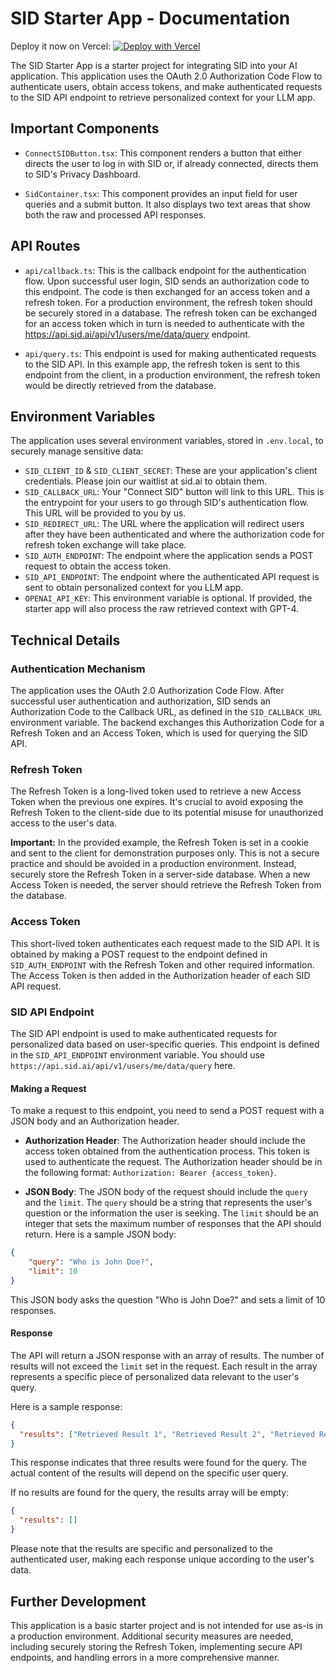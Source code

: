 # SID Starter App - Documentation

Deploy it now on Vercel: [![Deploy with Vercel](https://vercel.com/button)](https://vercel.com/new/clone?repository-url=https%3A%2F%2Fgithub.com%2Fsidhq%2FSID%2Ftree%2Fmain%2Fexamples%2Fsid-starter&env=SID_CALLBACK_URL,SID_CLIENT_ID,SID_CLIENT_SECRET,SID_REDIRECT_URL,SID_AUTH_ENDPOINT,SID_API_ENDPOINT,OPENAI_API_KEY&envDescription=We%20walk%20you%20through%20integrating%20SID%20in%20your%20LLM%20app%2C%20apply%20on%20our%20waitlist%20here%3A%20https%3A%2F%2Fjoin.sid.ai%2F&envLink=https%3A%2F%2Fgithub.com%2Fsidhq%2FSID%2Fblob%2Fmain%2Fexamples%2Fsid-starter%2FREADME.md&project-name=sid-starter&repository-name=sid-starter&demo-title=SID%20Starter%20App&demo-description=A%20simple%20app%20to%20showcase%20how%20SID%20works.&demo-url=https%3A%2F%2Fsid-starter.demo.sid.ai%2F)

The SID Starter App is a starter project for integrating SID into your AI application. This application uses the OAuth 2.0 Authorization Code Flow to authenticate users, obtain access tokens, and make authenticated requests to the SID API endpoint to retrieve personalized context for your LLM app.

## Important Components

- `ConnectSIDButton.tsx`: This component renders a button that either directs the user to log in with SID or, if already connected, directs them to SID's Privacy Dashboard.

- `SidContainer.tsx`: This component provides an input field for user queries and a submit button. It also displays two text areas that show both the raw and processed API responses.

## API Routes

- `api/callback.ts`: This is the callback endpoint for the authentication flow. Upon successful user login, SID sends an authorization code to this endpoint. The code is then exchanged for an access token and a refresh token. For a production environment, the refresh token should be securely stored in a database. The refresh token can be exchanged for an access token which in turn is needed to authenticate with the https://api.sid.ai/api/v1/users/me/data/query endpoint.

- `api/query.ts`: This endpoint is used for making authenticated requests to the SID API. In this example app, the refresh token is sent to this endpoint from the client, in a production environment, the refresh token would be directly retrieved from the database.

## Environment Variables

The application uses several environment variables, stored in `.env.local`, to securely manage sensitive data:

- `SID_CLIENT_ID` & `SID_CLIENT_SECRET`: These are your application's client credentials. Please join our waitlist at sid.ai to obtain them.
- `SID_CALLBACK_URL`: Your "Connect SID" button will link to this URL. This is the entrypoint for your users to go through SID's authentication flow. This URL will be provided to you by us.
- `SID_REDIRECT_URL`: The URL where the application will redirect users after they have been authenticated and where the authorization code for refresh token exchange will take place. 
- `SID_AUTH_ENDPOINT`: The endpoint where the application sends a POST request to obtain the access token.
- `SID_API_ENDPOINT`: The endpoint where the authenticated API request is sent to obtain personalized context for you LLM app.
- `OPENAI_API_KEY`: This environment variable is optional. If provided, the starter app will also process the raw retrieved context with GPT-4.

## Technical Details

### Authentication Mechanism

The application uses the OAuth 2.0 Authorization Code Flow. After successful user authentication and authorization, SID sends an Authorization Code to the Callback URL, as defined in the `SID_CALLBACK_URL` environment variable. The backend exchanges this Authorization Code for a Refresh Token and an Access Token, which is used for querying the SID API.

### Refresh Token

The Refresh Token is a long-lived token used to retrieve a new Access Token when the previous one expires. It's crucial to avoid exposing the Refresh Token to the client-side due to its potential misuse for unauthorized access to the user's data.

**Important:** In the provided example, the Refresh Token is set in a cookie and sent to the client for demonstration purposes only. This is not a secure practice and should be avoided in a production environment. Instead, securely store the Refresh Token in a server-side database. When a new Access Token is needed, the server should retrieve the Refresh Token from the database.

### Access Token

This short-lived token authenticates each request made to the SID API. It is obtained by making a POST request to the endpoint defined in `SID_AUTH_ENDPOINT` with the Refresh Token and other required information. The Access Token is then added in the Authorization header of each SID API request.

### SID API Endpoint

The SID API endpoint is used to make authenticated requests for personalized data based on user-specific queries. This endpoint is defined in the `SID_API_ENDPOINT` environment variable. You should use `https://api.sid.ai/api/v1/users/me/data/query` here.

#### Making a Request

To make a request to this endpoint, you need to send a POST request with a JSON body and an Authorization header.

- **Authorization Header**: The Authorization header should include the access token obtained from the authentication process. This token is used to authenticate the request. The Authorization header should be in the following format: `Authorization: Bearer {access_token}`.

- **JSON Body**: The JSON body of the request should include the `query` and the `limit`. The `query` should be a string that represents the user's question or the information the user is seeking. The `limit` should be an integer that sets the maximum number of responses that the API should return. Here is a sample JSON body:

```json
{
    "query": "Who is John Doe?",
    "limit": 10
}
```

This JSON body asks the question "Who is John Doe?" and sets a limit of 10 responses.

#### Response

The API will return a JSON response with an array of results. The number of results will not exceed the `limit` set in the request. Each result in the array represents a specific piece of personalized data relevant to the user's query.

Here is a sample response:

```json
{
  "results": ["Retrieved Result 1", "Retrieved Result 2", "Retrieved Result 3"]
}
```
This response indicates that three results were found for the query. The actual content of the results will depend on the specific user query.

If no results are found for the query, the results array will be empty:

```json
{
  "results": []
}
```

Please note that the results are specific and personalized to the authenticated user, making each response unique according to the user's data.

## Further Development

This application is a basic starter project and is not intended for use as-is in a production environment. Additional security measures are needed, including securely storing the Refresh Token, implementing secure API endpoints, and handling errors in a more comprehensive manner.
